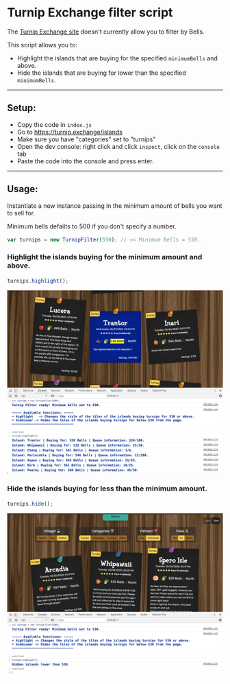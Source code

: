 # **Turnip Exchange filter script**

The [Turnip Exchange site](https://turnip.exchange/islands) doesn't currently allow you to filter by Bells.

This script allows you to:
- Highlight the islands that are buying for the specified `minimumBells` and above.
- Hide the islands that are buying for lower than the specified `minimumBells`.

---

## **Setup:**
- Copy the code in `index.js`
- Go to https://turnip.exchange/islands
- Make sure you have "categories" set to "turnips"
- Open the dev console: right click and click `inspect`, click on the `console` tab
- Paste the code into the console and press enter.

---

## **Usage:**
Instantiate a new instance passing in the minimum amount of bells you want to sell for.

Minimum bells defailts to 500 if you don't specify a number.

```javascript
var turnips = new TurnipFilter(550); // << Minimum Bells = 550.
```

### **Highlight the islands buying for the minimum amount and above.**
```javascript
turnips.highlight();
```
![Filter example](img/filter-example.jpg)


### **Hide the islands buying for less than the minimum amount.**
```javascript
turnips.hide();
```
![Filter example](img/hide-example.jpg)
